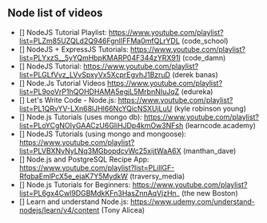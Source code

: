 ## Node list of videos

* [] NodeJS Tutorial Playlist: https://www.youtube.com/playlist?list=PLZm85UZQLd2Q946FgnllFFMa0mfQLrYDL (code_school)
* [] NodeJS + ExpressJS Tutorials: https://www.youtube.com/playlist?list=PLYxzS__5yYQmHbpKMARP04F344zYRX91I (code_damn)
* [] NodeJS Tutorial: https://www.youtube.com/playlist?list=PLGLfVvz_LVvSpxyVx5XcprEgvhJ1BzruD (derek banas)
* [] Node.Js Tutorial Videos https://www.youtube.com/playlist?list=PL9ooVrP1hQOHDHAMA5egjL5MrbnNIuJqZ (edureka)
* [] Let's Write Code - Node.js: https://www.youtube.com/playlist?list=PL1QRvYV-LXn68lJHl66NcYQicNSXUjLuU (kyle robinson young)
* [] Node.js Tutorials (uses mongo db): https://www.youtube.com/playlist?list=PLoYCgNOIyGAACzU6GliHJDp4kmOw3NFsh (learncode.academy)
* [] NodeJS Tutorials (using mongo and mongoose): https://www.youtube.com/playlist?list=PLVBXNyNyLNq3MGbopdcvWc25xijtWaA6X (manthan_dave)
* [] Node.js and PostgreSQL Recipe App: https://www.youtube.com/playlist?list=PLillGF-RfqbaEmlPcX5e_ejaK7Y5MydkW (traversy_media)
* [] Node.js Tutorials for Beginners: https://www.youtube.com/playlist?list=PL6gx4Cwl9DGBMdkKFn3HasZnnAqVjzHn_ (the new Boston)
* [] Learn and understand Node.js: https://www.udemy.com/understand-nodejs/learn/v4/content (Tony Alicea)
